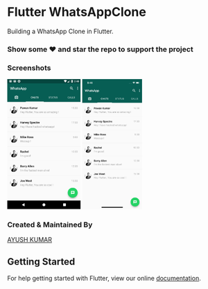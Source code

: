 # Flutter WhatsAppClone

Building a WhatsApp Clone in Flutter.

### Show some :heart: and star the repo to support the project

### Screenshots

<img src="ss1.png" height="300em" /> <img src="ss2.png" height="300em" />


### Created & Maintained By

[AYUSH KUMAR](https://github.com/vancityAyush)



## Getting Started

For help getting started with Flutter, view our online
[documentation](https://flutter.io/).
